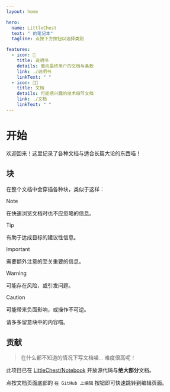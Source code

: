 ```yaml
---
layout: home

hero:
  name: LittleChest
  text: " 的笔记本"
  tagline: 点按下方按钮以选择类别

features:
  - icon: 📖
    title: 说明书
    details: 面向最终用户的文档与条款
    link: ./说明书
    linkText: " "
  - icon: 🧑‍💻
    title: 文档
    details: 可能感兴趣的技术细节文档
    link: ./文档
    linkText: " "
---
```


# 开始

欢迎回来！这里记录了各种文档与适合长篇大论的东西喵！

## 块

在整个文档中会穿插各种块，类似于这样：

> [!NOTE]
> 在快速浏览文档时也不应忽略的信息。

> [!TIP]
> 有助于达成目标的建议性信息。

> [!IMPORTANT]
> 需要额外注意的至关重要的信息。

> [!WARNING]
> 可能存在风险，或引发问题。

> [!CAUTION]
> 可能带来负面影响，或操作不可逆。

请多多留意块中的内容喵。

## 贡献

> 在什么都不知道的情况下写文档喵... 难度很高呢！

此项目已在 [LittleChest/Notebook](https://github.com/LittleChest/Notebook) 开放源代码与**绝大部分**文档。

点按文档页面底部的 `在 GitHub 上编辑` 按钮即可快速跳转到编辑页面。
